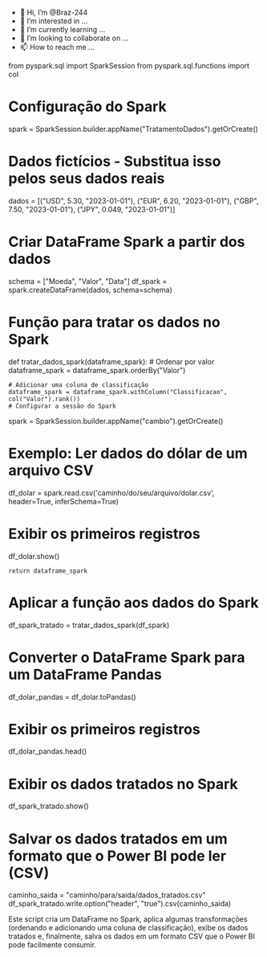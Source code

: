 - 👋 Hi, I’m @Braz-244
- 👀 I’m interested in ...
- 🌱 I’m currently learning ...
- 💞️ I’m looking to collaborate on ...
- 📫 How to reach me ...

<!---
Braz-244/Braz-244 is a ✨ special ✨ repository because its `README.md` (this file) appears on your GitHub profile.
You can click the Preview link to take a look at your changes.
--->
from pyspark.sql import SparkSession
from pyspark.sql.functions import col

# Configuração do Spark
spark = SparkSession.builder.appName("TratamentoDados").getOrCreate()

# Dados fictícios - Substitua isso pelos seus dados reais
dados = [("USD", 5.30, "2023-01-01"),
         ("EUR", 6.20, "2023-01-01"),
         ("GBP", 7.50, "2023-01-01"),
         ("JPY", 0.049, "2023-01-01")]

# Criar DataFrame Spark a partir dos dados
schema = ["Moeda", "Valor", "Data"]
df_spark = spark.createDataFrame(dados, schema=schema)

# Função para tratar os dados no Spark
def tratar_dados_spark(dataframe_spark):
    # Ordenar por valor
    dataframe_spark = dataframe_spark.orderBy("Valor")

    # Adicionar uma coluna de classificação
    dataframe_spark = dataframe_spark.withColumn("Classificacao", col("Valor").rank())
    # Configurar a sessão do Spark
spark = SparkSession.builder.appName("cambio").getOrCreate()

# Exemplo: Ler dados do dólar de um arquivo CSV
df_dolar = spark.read.csv('caminho/do/seu/arquivo/dolar.csv', header=True, inferSchema=True)

# Exibir os primeiros registros
df_dolar.show()


    return dataframe_spark

# Aplicar a função aos dados do Spark
df_spark_tratado = tratar_dados_spark(df_spark)
# Converter o DataFrame Spark para um DataFrame Pandas
df_dolar_pandas = df_dolar.toPandas()

# Exibir os primeiros registros
df_dolar_pandas.head()


# Exibir os dados tratados no Spark
df_spark_tratado.show()

# Salvar os dados tratados em um formato que o Power BI pode ler (CSV)
caminho_saida = "caminho/para/saida/dados_tratados.csv"
df_spark_tratado.write.option("header", "true").csv(caminho_saida)

Este script cria um DataFrame no Spark, aplica algumas transformações (ordenando e adicionando uma coluna de classificação), exibe os dados tratados e, finalmente, salva os dados em um formato CSV que o Power BI pode facilmente consumir.


